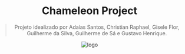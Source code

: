 
<span align="center">
  
# Chameleon Project

>Projeto idealizado por Adaías Santos, Christian Raphael, Gisele Flor, 
Guilherme da Silva, Guilherme de Sá e Gustavo Henrique.



 ![logo](https://github.com/guilherme-lindo/projeto-bandtec/blob/master/Site/img/logo.png)

</span>
